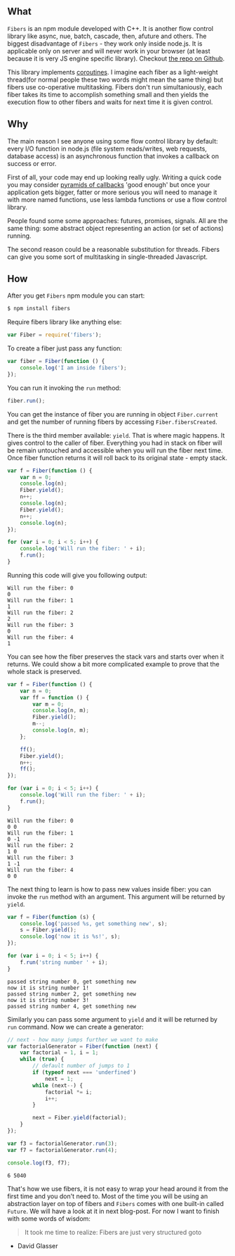 ## What
`Fibers` is an npm module developed with C++. It is another flow control library like async, nue, batch, cascade, then, afuture and others. The biggest disadvantage of `Fibers` - they work only inside node.js. It is applicable only on server and will never work in your browser (at least because it is very JS engine specific library).
Checkout [the repo on Github](https://github.com/laverdet/node-fibers).

This library implements [coroutines](http://en.wikipedia.org/wiki/Coroutine). I imagine each fiber as a light-weight thread(for normal people these two words might mean the same thing) but fibers use co-operative multitasking. Fibers don't run simultaniously, each fiber takes its time to accomplish something small and then yields the execution flow to other fibers and waits for next time it is given control.

## Why
The main reason I see anyone using some flow control library by default: every I/O function in node.js (file system reads/writes, web requests, database access) is an asynchronous function that invokes a callback on success or error.

First of all, your code may end up looking really ugly. Writing a quick code you may consider [pyramids of callbacks](http://callbackhell.com/) 'good enough' but once your application gets bigger, fatter or more serious you will need to manage it with more named functions, use less lambda functions or use a flow control library.

People found some some approaches: futures, promises, signals. All are the same thing: some abstract object representing an action (or set of actions) running.

The second reason could be a reasonable substitution for threads. Fibers can give you some sort of multitasking in single-threaded Javascript.

## How

After you get `Fibers` npm module you can start:

```bash
$ npm install fibers
```

Require fibers library like anything else:

```javascript
var Fiber = require('fibers');
```

To create a fiber just pass any function:

```javascript
var fiber = Fiber(function () {
	console.log('I am inside fibers');
});
```

You can run it invoking the `run` method:

```javascript
fiber.run();
```

You can get the instance of fiber you are running in object `Fiber.current` and get the number of running fibers by accessing `Fiber.fibersCreated`.

There is the third member available: `yield`. That is where magic happens. It gives control to the caller of fiber. Everything you had in stack on fiber will be remain untouched and accessible when you will run the fiber next time. Once fiber function returns it will roll back to its original state - empty stack.

```javascript
var f = Fiber(function () {
	var n = 0;
	console.log(n);
	Fiber.yield();
	n++;
	console.log(n);
	Fiber.yield();
	n++;
	console.log(n);
});

for (var i = 0; i < 5; i++) {
	console.log('Will run the fiber: ' + i);
	f.run();
}
```

Running this code will give you following output:

```
Will run the fiber: 0
0
Will run the fiber: 1
1
Will run the fiber: 2
2
Will run the fiber: 3
0
Will run the fiber: 4
1
```

You can see how the fiber preserves the stack vars and starts over when it returns. We could show a bit more complicated example to prove that the whole stack is preserved.

```javascript
var f = Fiber(function () {
    var n = 0;
    var ff = function () {
        var m = 0;
        console.log(n, m);
        Fiber.yield();
        m--;
        console.log(n, m);
    };

    ff();
    Fiber.yield();
    n++;
    ff();
});

for (var i = 0; i < 5; i++) {
    console.log('Will run the fiber: ' + i);
    f.run();
}
```

```
Will run the fiber: 0
0 0
Will run the fiber: 1
0 -1
Will run the fiber: 2
1 0
Will run the fiber: 3
1 -1
Will run the fiber: 4
0 0
```

The next thing to learn is how to pass new values inside fiber: you can invoke the `run` method with an argument. This argument will be returned by `yield`.

```javascript
var f = Fiber(function (s) {
    console.log('passed %s, get something new', s);
    s = Fiber.yield();
    console.log('now it is %s!', s);
});

for (var i = 0; i < 5; i++) {
    f.run('string number ' + i);
}
```

```
passed string number 0, get something new
now it is string number 1!
passed string number 2, get something new
now it is string number 3!
passed string number 4, get something new
```

Similarly you can pass some argument to `yield` and it will be returned by `run` command. Now we can create a generator:

```javascript
// next - how many jumps further we want to make
var factorialGenerator = Fiber(function (next) {
    var factorial = 1, i = 1;
    while (true) {
        // default number of jumps to 1
        if (typeof next === 'underfined')
            next = 1;
        while (next--) {
            factorial *= i;
            i++;
        }

        next = Fiber.yield(factorial);
    }
});

var f3 = factorialGenerator.run(3);
var f7 = factorialGenerator.run(4);

console.log(f3, f7);
```

```
6 5040
```
That's how we use fibers, it is not easy to wrap your head around it from the first time and you don't need to. Most of the time you will be using an abstraction layer on top of fibers and `Fibers` comes with one built-in called `Future`. We will have a look at it in next blog-post. For now I want to finish with some words of wisdom:

> It took me time to realize: Fibers are just very structured goto

- David Glasser

